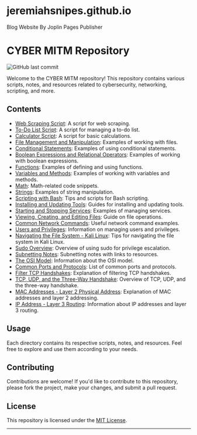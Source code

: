 # jeremiahsnipes.github.io
Blog Website By Joplin Pages Publisher
# CYBER MITM Repository

![GitHub last commit](https://img.shields.io/github/last-commit/your-username/your-repo-name)

Welcome to the CYBER MITM repository! This repository contains various scripts, notes, and resources related to cybersecurity, networking, scripting, and more.

## Contents

- [Web Scraping Script](https://jeremiahsnipes.github.io/article/web-scraping-script): A script for web scraping.
- [To-Do List Script](https://jeremiahsnipes.github.io/article/to-do-list-script): A script for managing a to-do list.
- [Calculator Script](https://jeremiahsnipes.github.io/article/calculator-script): A script for basic calculations.
- [File Management and Manipulation](https://jeremiahsnipes.github.io/article/file-management): Examples of working with files.
- [Conditional Statements](https://jeremiahsnipes.github.io/article/conditional-statements): Examples of using conditional statements.
- [Boolean Expressions and Relational Operators](https://jeremiahsnipes.github.io/article/boolean-expressions): Examples of working with boolean expressions.
- [Functions](https://jeremiahsnipes.github.io/article/functions): Examples of defining and using functions.
- [Variables and Methods](https://jeremiahsnipes.github.io/article/variables-methods): Examples of working with variables and methods.
- [Math](https://jeremiahsnipes.github.io/article/math): Math-related code snippets.
- [Strings](https://jeremiahsnipes.github.io/article/strings): Examples of string manipulation.
- [Scripting with Bash](https://jeremiahsnipes.github.io/article/bash-scripting): Tips and scripts for Bash scripting.
- [Installing and Updating Tools](https://jeremiahsnipes.github.io/article/installing-tools): Guides for installing and updating tools.
- [Starting and Stopping Services](https://jeremiahsnipes.github.io/article/services): Examples of managing services.
- [Viewing, Creating, and Editing Files](https://jeremiahsnipes.github.io/article/file-operations): Guide on file operations.
- [Common Network Commands](https://jeremiahsnipes.github.io/article/network-commands): Useful network command examples.
- [Users and Privileges](https://jeremiahsnipes.github.io/article/users-privileges): Information on managing users and privileges.
- [Navigating the File System - Kali Linux](https://jeremiahsnipes.github.io/article/file-system-navigation): Tips for navigating the file system in Kali Linux.
- [Sudo Overview](https://jeremiahsnipes.github.io/article/sudo-overview): Overview of using sudo for privilege escalation.
- [Subnetting Notes](https://jeremiahsnipes.github.io/article/subnetting-notes): Subnetting notes with links to resources.
- [The OSI Model](https://jeremiahsnipes.github.io/article/osi-model): Information about the OSI model.
- [Common Ports and Protocols](https://jeremiahsnipes.github.io/article/ports-protocols): List of common ports and protocols.
- [Filter TCP Handshakes](https://jeremiahsnipes.github.io/article/tcp-handshakes): Explanation of filtering TCP handshakes.
- [TCP, UDP, and the Three-Way Handshake](https://jeremiahsnipes.github.io/article/tcp-udp-handshake): Overview of TCP, UDP, and the three-way handshake.
- [MAC Addresses - Layer 2 Physical Address](https://jeremiahsnipes.github.io/article/mac-addresses): Explanation of MAC addresses and layer 2 addressing.
- [IP Address - Layer 3 Routing](https://jeremiahsnipes.github.io/article/ip-address-routing): Information about IP addresses and layer 3 routing.
  
## Usage

Each directory contains its respective scripts, notes, and resources. Feel free to explore and use them according to your needs.

## Contributing

Contributions are welcome! If you'd like to contribute to this repository, please fork the project, make your changes, and submit a pull request.

## License

This repository is licensed under the [MIT License](./LICENSE).

---


